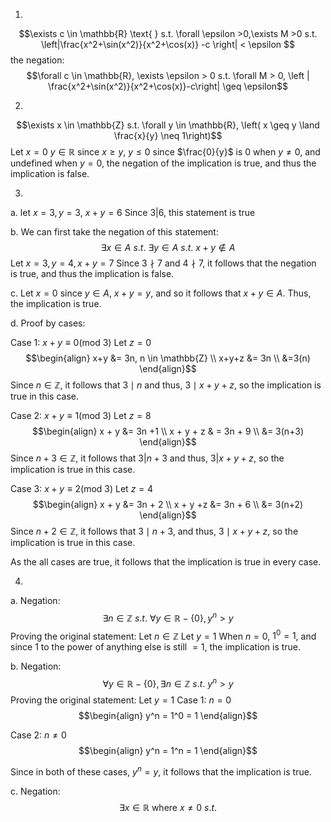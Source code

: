 1.
$$\exists c \in \mathbb{R} \text{ } s.t. \forall \epsilon >0,\exists M >0 s.t. \left|\frac{x^2+\sin(x^2)}{x^2+\cos(x)} -c \right| < \epsilon $$
the negation:
$$\forall c \in \mathbb{R}, \exists \epsilon > 0 s.t. \forall M > 0, \left | \frac{x^2+\sin(x^2)}{x^2+\cos(x)}-c\right| \geq \epsilon$$

2.
$$\exists x \in \mathbb{Z} s.t. \forall y \in \mathbb{R}, \left( x \geq y \land \frac{x}{y} \neq 1\right)$$
Let $x = 0$
$y \in \mathbb{R}$
since $x \geq y$, $y \leq 0$
since $\frac{0}{y}$ is $0$ when $y \neq 0$, and undefined when $y = 0$, the negation of the implication is true, and thus the implication is false.


3.
a.
let $x = 3, y = 3$, $x+y = 6$
Since $3 | 6$, this statement is true

b.
We can first take the negation of this statement:
$$\exists x \in A  \text{ }s.t. \text{ } \exists y \in A \text{ } s.t. \text{ } x+y \not\in A$$
Let $x = 3, y =4, x+y = 7$
Since $3 \nmid 7$ and $4 \nmid 7$, it follows that the negation is true, and thus the implication is false.

c.
Let $x = 0$
since $y \in  A$, $x+y = y$, and so it follows that $x+y \in A$. Thus, the implication is true.

d.
Proof by cases:

Case 1: $x+y \equiv 0 \text{(mod 3)}$
Let $z = 0$
$$\begin{align}
x+y &= 3n, n \in \mathbb{Z} \\
x+y+z &= 3n \\
&=3(n)
\end{align}$$
Since $n \in \mathbb{Z}$, it follows that $3 \mid n$ and thus, $3 \mid x+y+z$, so the implication is true in this case.

Case 2: $x+y \equiv 1 \text{(mod 3)}$
Let $z = 8$
$$\begin{align}
x + y &= 3n +1 \\
x + y + z & = 3n + 9 \\
&= 3(n+3)
\end{align}$$
Since $n+3 \in \mathbb{Z}$, it follows that $3 | n+3$ and thus, $3 | x+y+z$, so the implication is true in this case.

Case 3: $x+y \equiv 2 \text{(mod 3)}$
Let $z = 4$
$$\begin{align}
x + y &= 3n + 2 \\
x + y +z &= 3n + 6 \\
&= 3(n+2)
\end{align}$$
Since $n+2 \in \mathbb{Z}$, it follows that $3 \mid n + 3$, and thus, $3 \mid x +y+z$, so the implication is true in this case.

As the all cases are true, it follows that the implication is true in every case.

4.
a.
Negation: 
$$\exists n \in \mathbb{Z} \text{ } s.t. \text{ } \forall y \in \mathbb{R} - \{0\}, y^n>y$$
Proving the original statement:
Let $n \in \mathbb{Z}$
Let $y = 1$
When $n = 0$, $1^0 = 1$, and since 1 to the power of anything else is still $= 1$, the implication is true.

b.
Negation:
$$\forall y \in \mathbb{R}- \{0\}, \exists n \in \mathbb{Z} \text{ } s.t. \text{ } y^n > y$$
Proving the original statement:
Let $y = 1$
Case 1: $n = 0$
$$\begin{align}
y^n = 1^0 = 1
\end{align}$$

Case 2: $n \neq 0$
$$\begin{align}
y^n = 1^n = 1
\end{align}$$

Since in both of these cases, $y^n = y$, it follows that the implication is true.

c.
Negation: 
$$\exists x \in \mathbb{R} \text{ where  } x \neq 0 \text{ }s.t. \text{ }  $$
